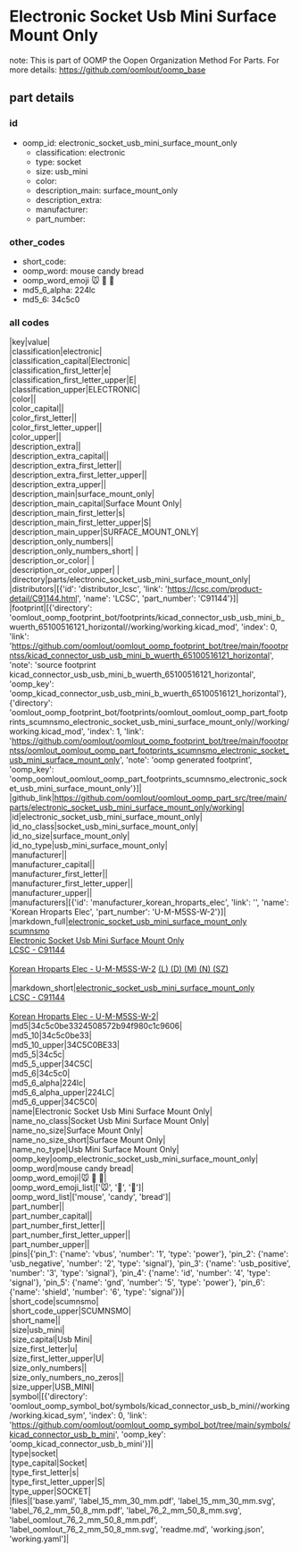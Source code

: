 # Electronic Socket Usb Mini Surface Mount Only  

note: This is part of OOMP the Oopen Organization Method For Parts. For more details: https://github.com/oomlout/oomp_base

##  part details





### id
* oomp_id: electronic_socket_usb_mini_surface_mount_only
  * classification: electronic
  * type: socket
  * size: usb_mini
  * color: 
  * description_main: surface_mount_only
  * description_extra: 
  * manufacturer: 
  * part_number: 

### other_codes
* short_code: 
* oomp_word: mouse candy bread
* oomp_word_emoji :mouse: :candy: :bread:
* md5_6_alpha: 224lc
* md5_6: 34c5c0

### all codes 
|key|value|  
|classification|electronic|  
|classification_capital|Electronic|  
|classification_first_letter|e|  
|classification_first_letter_upper|E|  
|classification_upper|ELECTRONIC|  
|color||  
|color_capital||  
|color_first_letter||  
|color_first_letter_upper||  
|color_upper||  
|description_extra||  
|description_extra_capital||  
|description_extra_first_letter||  
|description_extra_first_letter_upper||  
|description_extra_upper||  
|description_main|surface_mount_only|  
|description_main_capital|Surface Mount Only|  
|description_main_first_letter|s|  
|description_main_first_letter_upper|S|  
|description_main_upper|SURFACE_MOUNT_ONLY|  
|description_only_numbers||  
|description_only_numbers_short| |  
|description_or_color| |  
|description_or_color_upper| |  
|directory|parts/electronic_socket_usb_mini_surface_mount_only|  
|distributors|[{'id': 'distributor_lcsc', 'link': 'https://lcsc.com/product-detail/C91144.html', 'name': 'LCSC', 'part_number': 'C91144'}]|  
|footprint|[{'directory': 'oomlout_oomp_footprint_bot/footprints/kicad_connector_usb_usb_mini_b_wuerth_65100516121_horizontal//working/working.kicad_mod', 'index': 0, 'link': 'https://github.com/oomlout/oomlout_oomp_footprint_bot/tree/main/foootprntss/kicad_connector_usb_usb_mini_b_wuerth_65100516121_horizontal', 'note': 'source footprint kicad_connector_usb_usb_mini_b_wuerth_65100516121_horizontal', 'oomp_key': 'oomp_kicad_connector_usb_usb_mini_b_wuerth_65100516121_horizontal'}, {'directory': 'oomlout_oomp_footprint_bot/footprints/oomlout_oomlout_oomp_part_footprints_scumnsmo_electronic_socket_usb_mini_surface_mount_only//working/working.kicad_mod', 'index': 1, 'link': 'https://github.com/oomlout/oomlout_oomp_footprint_bot/tree/main/foootprntss/oomlout_oomlout_oomp_part_footprints_scumnsmo_electronic_socket_usb_mini_surface_mount_only', 'note': 'oomp generated footprint', 'oomp_key': 'oomp_oomlout_oomlout_oomp_part_footprints_scumnsmo_electronic_socket_usb_mini_surface_mount_only'}]|  
|github_link|https://github.com/oomlout/oomlout_oomp_part_src/tree/main/parts/electronic_socket_usb_mini_surface_mount_only/working|  
|id|electronic_socket_usb_mini_surface_mount_only|  
|id_no_class|socket_usb_mini_surface_mount_only|  
|id_no_size|surface_mount_only|  
|id_no_type|usb_mini_surface_mount_only|  
|manufacturer||  
|manufacturer_capital||  
|manufacturer_first_letter||  
|manufacturer_first_letter_upper||  
|manufacturer_upper||  
|manufacturers|[{'id': 'manufacturer_korean_hroparts_elec', 'link': '', 'name': 'Korean Hroparts Elec', 'part_number': 'U-M-M5SS-W-2'}]|  
|markdown_full|[electronic_socket_usb_mini_surface_mount_only](https://github.com/oomlout/oomlout_oomp_part_src/tree/main/parts/electronic_socket_usb_mini_surface_mount_only/working)<br>[scumnsmo](https://github.com/oomlout/oomlout_oomp_part_src/tree/main/parts/electronic_socket_usb_mini_surface_mount_only/working)<br>[Electronic Socket Usb Mini Surface Mount Only](https://github.com/oomlout/oomlout_oomp_part_src/tree/main/parts/electronic_socket_usb_mini_surface_mount_only/working)<br>[LCSC - C91144<br>](https://lcsc.com/product-detail/C91144.html)<br>[Korean Hroparts Elec - U-M-M5SS-W-2]() [(L)  ](https://www.lcsc.com/search?q=U-M-M5SS-W-2)[(D)  ](https://www.digikey.com/en/products?keywords=U-M-M5SS-W-2)[(M)  ](https://www.mouser.com/Search/Refine?Keyword=U-M-M5SS-W-2)[(N)  ](https://www.newark.com/search?st=U-M-M5SS-W-2)[(SZ)  ](https://so.szlcsc.com/global.html?k=U-M-M5SS-W-2)<br>|  
|markdown_short|[electronic_socket_usb_mini_surface_mount_only](https://github.com/oomlout/oomlout_oomp_part_src/tree/main/parts/electronic_socket_usb_mini_surface_mount_only/working)<br>[LCSC - C91144<br>](https://lcsc.com/product-detail/C91144.html)<br>[Korean Hroparts Elec - U-M-M5SS-W-2]()|  
|md5|34c5c0be3324508572b94f980c1c9606|  
|md5_10|34c5c0be33|  
|md5_10_upper|34C5C0BE33|  
|md5_5|34c5c|  
|md5_5_upper|34C5C|  
|md5_6|34c5c0|  
|md5_6_alpha|224lc|  
|md5_6_alpha_upper|224LC|  
|md5_6_upper|34C5C0|  
|name|Electronic Socket Usb Mini Surface Mount Only|  
|name_no_class|Socket Usb Mini Surface Mount Only|  
|name_no_size|Surface Mount Only|  
|name_no_size_short|Surface Mount Only|  
|name_no_type|Usb Mini Surface Mount Only|  
|oomp_key|oomp_electronic_socket_usb_mini_surface_mount_only|  
|oomp_word|mouse candy bread|  
|oomp_word_emoji|:mouse: :candy: :bread:|  
|oomp_word_emoji_list|[':mouse:', ':candy:', ':bread:']|  
|oomp_word_list|['mouse', 'candy', 'bread']|  
|part_number||  
|part_number_capital||  
|part_number_first_letter||  
|part_number_first_letter_upper||  
|part_number_upper||  
|pins|{'pin_1': {'name': 'vbus', 'number': '1', 'type': 'power'}, 'pin_2': {'name': 'usb_negative', 'number': '2', 'type': 'signal'}, 'pin_3': {'name': 'usb_positive', 'number': '3', 'type': 'signal'}, 'pin_4': {'name': 'id', 'number': '4', 'type': 'signal'}, 'pin_5': {'name': 'gnd', 'number': '5', 'type': 'power'}, 'pin_6': {'name': 'shield', 'number': '6', 'type': 'signal'}}|  
|short_code|scumnsmo|  
|short_code_upper|SCUMNSMO|  
|short_name||  
|size|usb_mini|  
|size_capital|Usb Mini|  
|size_first_letter|u|  
|size_first_letter_upper|U|  
|size_only_numbers||  
|size_only_numbers_no_zeros||  
|size_upper|USB_MINI|  
|symbol|[{'directory': 'oomlout_oomp_symbol_bot/symbols/kicad_connector_usb_b_mini//working/working.kicad_sym', 'index': 0, 'link': 'https://github.com/oomlout/oomlout_oomp_symbol_bot/tree/main/symbols/kicad_connector_usb_b_mini', 'oomp_key': 'oomp_kicad_connector_usb_b_mini'}]|  
|type|socket|  
|type_capital|Socket|  
|type_first_letter|s|  
|type_first_letter_upper|S|  
|type_upper|SOCKET|  
|files|['base.yaml', 'label_15_mm_30_mm.pdf', 'label_15_mm_30_mm.svg', 'label_76_2_mm_50_8_mm.pdf', 'label_76_2_mm_50_8_mm.svg', 'label_oomlout_76_2_mm_50_8_mm.pdf', 'label_oomlout_76_2_mm_50_8_mm.svg', 'readme.md', 'working.json', 'working.yaml']|  
